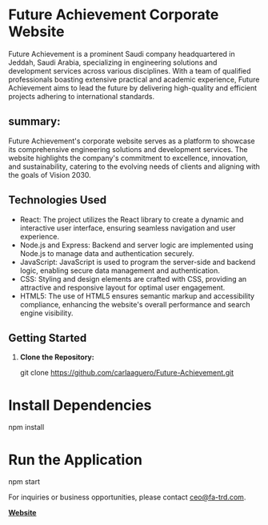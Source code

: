# Future Achievement Corporate Website

Future Achievement is a prominent Saudi company headquartered in Jeddah, Saudi Arabia, specializing in engineering solutions and development services across various disciplines. With a team of qualified professionals boasting extensive practical and academic experience, Future Achievement aims to lead the future by delivering high-quality and efficient projects adhering to international standards.

## summary:

Future Achievement's corporate website serves as a platform to showcase its comprehensive engineering solutions and development services. The website highlights the company's commitment to excellence, innovation, and sustainability, catering to the evolving needs of clients and aligning with the goals of Vision 2030.

## Technologies Used

- React: The project utilizes the React library to create a dynamic and interactive user interface, ensuring seamless navigation and user experience.
- Node.js and Express: Backend and server logic are implemented using Node.js to manage data and authentication securely.
- JavaScript: JavaScript is used to program the server-side and backend logic, enabling secure data management and authentication.
- CSS: Styling and design elements are crafted with CSS, providing an attractive and responsive layout for optimal user engagement.
- HTML5: The use of HTML5 ensures semantic markup and accessibility compliance, enhancing the website's overall performance and search engine visibility.

## Getting Started

1. **Clone the Repository:**

   git clone https://github.com/carlaaguero/Future-Achievement.git

# Install Dependencies
npm install

# Run the Application
npm start

For inquiries or business opportunities, please contact ceo@fa-trd.com.

**[Website](https://fa-trd.com/)**